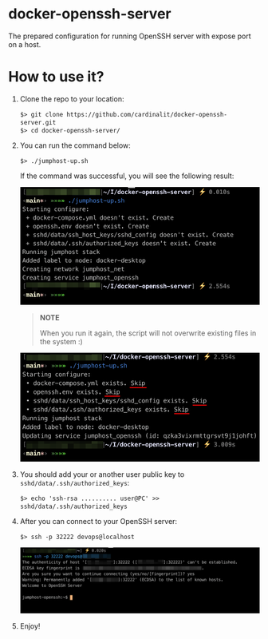 # docker-openssh-server

The prepared configuration for running OpenSSH server with expose port on a host. 

# How to use it?

1. Clone the repo to your location:
   ```shell script
   $> git clone https://github.com/cardinalit/docker-openssh-server.git
   $> cd docker-openssh-server/
   ```

2. You can run the command below:
   ```shell script
   $> ./jumphost-up.sh
   ```
   
   If the command was successful, you will see the following result:  
   
   ![success_result_here.png](.github/docs/src/img/success_result_here.png)
   
   > **NOTE**
   >
   > When you run it again, the script will not overwrite existing files in the system :)

   ![not_overwrite_here.png](.github/docs/src/img/not_overwrite_here.png)

3. You should add your or another user public key to `sshd/data/.ssh/authorized_keys`:
   ```shell script
   $> echo 'ssh-rsa .......... user@PC' >> sshd/data/.ssh/authorized_keys
   ```
   
4. After you can connect to your OpenSSH server:
   ```shell script
   $> ssh -p 32222 devops@localhost
   ```
   ![success_connect.png](.github/docs/src/img/success_connect.png)
   
5. Enjoy!